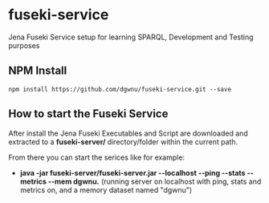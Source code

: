 # fuseki-service
Jena Fuseki Service setup for learning SPARQL, Development and Testing purposes

## NPM Install

````
npm install https://github.com/dgwnu/fuseki-service.git --save
````

## How to start the Fuseki Service

After install the Jena Fuseki Executables and Script are downloaded and extracted to a __fuseki-server/__ directory/folder within the current path.  
  
From there you can start the serices like for example:

- __java -jar fuseki-server/fuseki-server.jar --localhost --ping --stats --metrics --mem dgwnu.__ (running server on localhost with ping, stats and metrics on, and a memory dataset named "dgwnu")